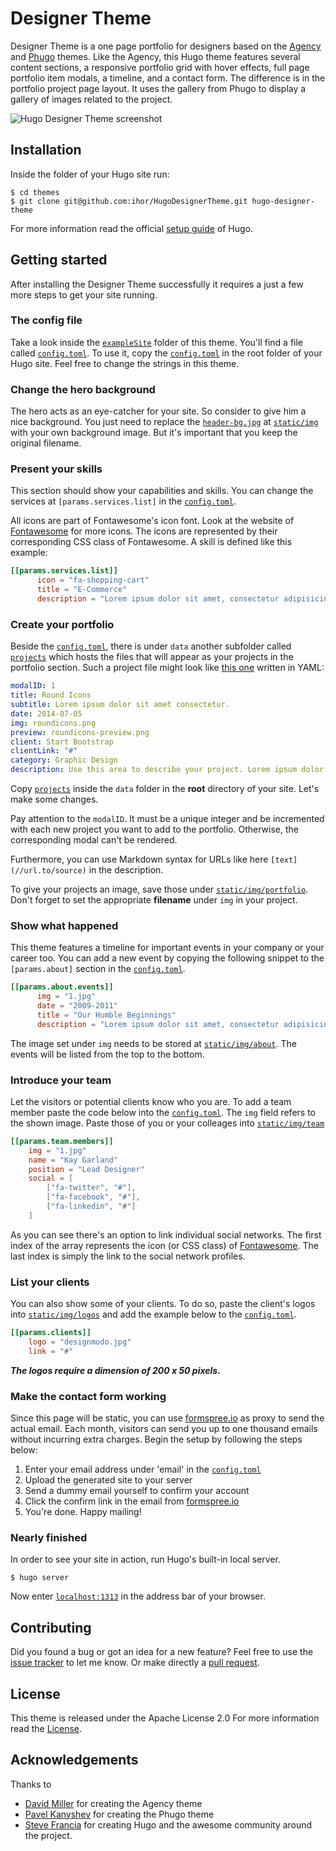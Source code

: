 # Designer Theme

Designer Theme is a one page portfolio for designers based on the [Agency](https://themes.gohugo.io/theme/agency/) and [Phugo](https://github.com/aerohub/phugo) themes. Like the Agency, this Hugo theme features several content sections, a responsive portfolio grid with hover effects, full page portfolio item modals, a timeline, and a contact form. The difference is in the portfolio project page layout. It uses the gallery from Phugo to display a gallery of images related to the project.

![Hugo Designer Theme screenshot](https://raw.githubusercontent.com/ihor/HugoDesignerTheme/master/images/screenshot.png)


## Installation

Inside the folder of your Hugo site run:

    $ cd themes
    $ git clone git@github.com:ihor/HugoDesignerTheme.git hugo-designer-theme

For more information read the official [setup guide](//gohugo.io/overview/installing/) of Hugo.


## Getting started

After installing the Designer Theme successfully it requires a just a few more steps to get your site running.


### The config file

Take a look inside the [`exampleSite`](//github.com/ihor/HugoDesignerTheme/tree/master/exampleSite) folder of this theme. You'll find a file called [`config.toml`](//github.com/ihor/HugoDesignerTheme/blob/master/exampleSite/config.toml). To use it, copy the [`config.toml`](//github.com/ihor/HugoDesignerTheme/blob/master/exampleSite/config.toml) in the root folder of your Hugo site. Feel free to change the strings in this theme.


### Change the hero background

The hero acts as an eye-catcher for your site. So consider to give him a nice background. You just need to replace the [`header-bg.jpg`](//github.com/ihor/HugoDesignerTheme/blob/master/static/img/header-bg.jpg) at [`static/img`](//github.com/ihor/HugoDesignerTheme/tree/master/static/img) with your own background image. But it's important that you keep the original filename.


### Present your skills

This section should show your capabilities and skills. You can change the services at `[params.services.list]` in the [`config.toml`](//github.com/ihor/HugoDesignerTheme/blob/master/exampleSite/config.toml).

All icons are part of Fontawesome's icon font. Look at the website of [Fontawesome](//fortawesome.github.io/Font-Awesome/icons/) for more icons. The icons are represented by their corresponding CSS class of Fontawesome. A skill is defined like this example:

```toml
[[params.services.list]]
      icon = "fa-shopping-cart"
      title = "E-Commerce"
      description = "Lorem ipsum dolor sit amet, consectetur adipisicing elit. Minima maxime quam architecto quo inventore harum ex magni, dicta impedit."
```


### Create your portfolio

Beside the [`config.toml`](//github.com/ihor/HugoDesignerTheme/blob/master/exampleSite/config.toml), there is under `data` another subfolder called [`projects`](//github.com/ihor/HugoDesignerTheme/tree/master/exampleSite/data/projects) which hosts the files that will appear as your projects in the portfolio section. Such a project file might look like [this one](//github.com/ihor/HugoDesignerTheme/blob/master/exampleSite/data/projects/2014-07-05-project-1.yaml) written in YAML:

```yaml
modalID: 1
title: Round Icons
subtitle: Lorem ipsum dolor sit amet consectetur.
date: 2014-07-05
img: roundicons.png
preview: roundicons-preview.png
client: Start Bootstrap
clientLink: "#"
category: Graphic Design
description: Use this area to describe your project. Lorem ipsum dolor sit amet, consectetur adipisicing elit. Est blanditiis dolorem culpa incidunt minus dignissimos deserunt repellat aperiam quasi sunt officia expedita beatae cupiditate, maiores repudiandae, nostrum, reiciendis facere nemo! <br><br>**Want these icons in this portfolio item sample?** You can download 60 of them for free, courtesy of [RoundIcons.com](//getdpd.com/cart/hoplink/18076?referrer=bvbo4kax5k8ogc), or you can purchase the 1500 icon set [here](//getdpd.com/cart/hoplink/18076?referrer=bvbo4kax5k8ogc).
```

Copy [`projects`](//github.com/ihor/HugoDesignerTheme/tree/master/exampleSite/data/projects) inside the `data` folder in the **root** directory of your site. Let's make some changes.

Pay attention to the `modalID`. It must be a unique integer and be incremented with each new project you want to add to the portfolio. Otherwise, the corresponding modal can't be rendered.

Furthermore, you can use Markdown syntax for URLs like here `[text](//url.to/source)` in the description.

To give your projects an image, save those under [`static/img/portfolio`](github.com/ihor/HugoDesignerTheme/tree/master/static/img/portfolio). Don't forget to set the appropriate **filename** under `img` in your project.


### Show what happened

This theme features a timeline for important events in your company or your career too. You can add a new event by copying the following snippet to the `[params.about]` section in the [`config.toml`](//github.com/ihor/HugoDesignerTheme/blob/master/exampleSite/config.toml).

```toml
[[params.about.events]]
      img = "1.jpg"
      date = "2009-2011"
      title = "Our Humble Beginnings"
      description = "Lorem ipsum dolor sit amet, consectetur adipisicing elit. Sunt ut voluptatum eius sapiente, totam reiciendis temporibus qui quibusdam, recusandae sit vero unde, sed, incidunt et ea quo dolore laudantium consectetur!"
```

The image set under `img` needs to be stored at [`static/img/about`](//github.com/ihor/HugoDesignerTheme/tree/master/static/img/about). The events will be listed from the top to the bottom.


### Introduce your team

Let the visitors or potential clients know who you are. To add a team member paste the code below into the [`config.toml`](//github.com/ihor/HugoDesignerTheme/blob/master/exampleSite/config.toml). The `img` field refers to the shown image. Paste those of you or your colleages into [`static/img/team`](//github.com/ihor/HugoDesignerTheme/tree/master/static/img/team) 

```toml
[[params.team.members]]
    img = "1.jpg"
    name = "Kay Garland"
    position = "Lead Designer"
    social = [
        ["fa-twitter", "#"],
        ["fa-facebook", "#"],
        ["fa-linkedin", "#"]
    ]
```

As you can see there's an option to link individual social networks. The first index of the array represents the icon (or CSS class) of [Fontawesome](//fortawesome.github.io/Font-Awesome/icons/). The last index is simply the link to the social network profiles.


### List your clients

You can also show some of your clients. To do so, paste the client's logos into [`static/img/logos`](//github.com/ihor/HugoDesignerTheme/tree/master/static/img/logos) and add the example below to the [`config.toml`](//github.com/ihor/HugoDesignerTheme/blob/master/exampleSite/config.toml).

```toml
[[params.clients]]
    logo = "designmodo.jpg"
    link = "#"
```

***The logos require a dimension of 200 x 50 pixels.***


### Make the contact form working

Since this page will be static, you can use [formspree.io](//formspree.io/) as proxy to send the actual email. Each month, visitors can send you up to one thousand emails without incurring extra charges. Begin the setup by following the steps below:

1. Enter your email address under 'email' in the [`config.toml`](//github.com/ihor/HugoDesignerTheme/blob/master/exampleSite/config.toml)
2. Upload the generated site to your server
3. Send a dummy email yourself to confirm your account
4. Click the confirm link in the email from [formspree.io](//formspree.io/)
5. You're done. Happy mailing!


### Nearly finished

In order to see your site in action, run Hugo's built-in local server. 

    $ hugo server

Now enter [`localhost:1313`](http://localhost:1313/) in the address bar of your browser.


## Contributing

Did you found a bug or got an idea for a new feature? Feel free to use the [issue tracker](//github.com/ihor/HugoDesignerTheme/issues) to let me know. Or make directly a [pull request](//github.com/ihor/HugoDesignerTheme/pulls).


## License

This theme is released under the Apache License 2.0 For more information read the [License](https://github.com/ihor/HugoDesignerTheme/blob/master/LICENSE).


## Acknowledgements

Thanks to 

- [David Miller](//github.com/davidtmiller) for creating the Agency theme
- [Pavel Kanyshev](https://github.com/aerohub) for creating the Phugo theme
- [Steve Francia](//github.com/spf13) for creating Hugo and the awesome community around the project.
